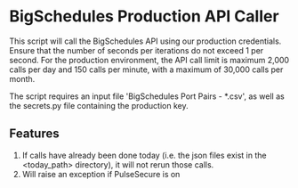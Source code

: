 # BigSchedules Production API Caller

This script will call the BigSchedules API using our production credentials. Ensure that the number of seconds per iterations do not exceed 1 per second.
For the production environment, the API call limit is maximum 2,000 calls per day and 150 calls per minute, with a maximum of 30,000 calls per month.

The script requires an input file 'BigSchedules Port Pairs - \*.csv', as well as the secrets.py file containing the production key.

## Features

1. If calls have already been done today (i.e. the json files exist in the <today_path> directory), it will not rerun those calls.
2. Will raise an exception if PulseSecure is on
